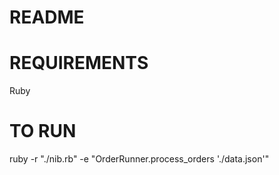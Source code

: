 # README

# REQUIREMENTS
Ruby

# TO RUN
ruby -r "./nib.rb" -e "OrderRunner.process_orders './data.json'"
